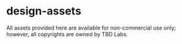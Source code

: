 # design-assets

All assets provided here are available for non-commercial use only; however, all copyrights are owned by TBD Labs.
